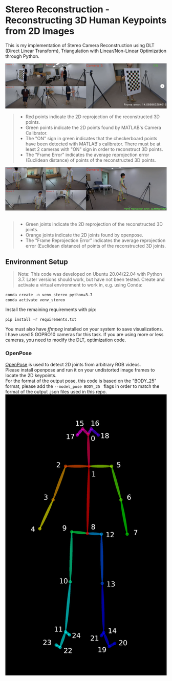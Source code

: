 # Stereo Reconstruction - Reconstructing 3D Human Keypoints from 2D Images
This is my implementation of Stereo Camera Reconstruction using DLT (Direct Linear Transform), Triangulation with Linear/Non-Linear Optimization through Python. <br/> 

![Stereo Reconstruction Final Results](git_images/checkerboard_result.png)<br/>
> - Red points indicate the 2D reprojection of the reconstructed 3D points. <br/>
> - Green points indicate the 2D points found by MATLAB's Camera Calibrator.<br/> 
> - The "ON" sign in green indicates that the checkerboard points have been detected with MATLAB's calibrator. There must be at least 2 cameras with "ON" sign in order to reconstruct 3D points.<br/> 
> - The "Frame Error" indicates the average reprojection error (Euclidean distance) of points of the reconstructed 3D points. <br/>

![Stereo Reconstruction Final Results](git_images/openpose_result.png)<br/><br/> 
> - Green joints indicate the 2D reprojection of the reconstructed 3D joints. <br/>
> - Orange joints indicate the 2D joints found by openpose.<br/> 
> - The "Frame Reprojection Error" indicates the average reprojection error (Euclidean distance) of points of the reconstructed 3D joints. <br/>

## Environment Setup
> Note: This code was developed on Ubuntu 20.04/22.04 with Python 3.7. Later versions should work, but have not been tested.
Create and activate a virtual environment to work in, e.g. using Conda:

```
conda create -n venv_stereo python=3.7
conda activate venv_stereo
```
Install the remaining requirements with pip:
```
pip install -r requirements.txt
```

You must also have _ffmpeg_ installed on your system to save visualizations. <br/>
I have used 5 GOPRO10 cameras for this task. If you are using more or less cameras, you need to modify the DLT, optimization code. 

### OpenPose
[OpenPose](https://github.com/CMU-Perceptual-Computing-Lab/openpose) is used to detect 2D joints from arbitrary RGB videos.<br/>
 Please install openpose and run it on your undistorted image frames to locate the 2D keypoints. <br/> 
 For the format of the output pose, this code is based on the "BODY_25" format, please add the ```--model_pose BODY_25 ``` flags in order to match the format of the output .json files used in this repo. <br/>
![OpenPose BODY_25 Format](git_images/keypoints_pose_25.png)<br/><br/> 

